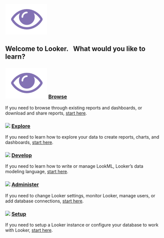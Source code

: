 ![](https://github.com/claytonlooker/demo_content/blob/master/Eye.png?raw=true)

## Welcome to Looker.&nbsp;&nbsp;&nbsp;What would you like to learn?

### ![](https://github.com/claytonlooker/demo_content/blob/master/Eye.png?raw=true)  [Browse](https://looker.com/docs/sharing-and-publishing)
If you need to browse through existing reports and dashboards, or download and share reports, [start here](https://looker.com/docs/sharing-and-publishing).

### ![](https://wwwstatic.lookercdn.com/customers/icons/data.png) [Explore](https://looker.com/docs/exploring-data)
If you need to learn how to explore your data to create reports, charts, and dashboards, [start here](https://looker.com/docs/exploring-data).

### ![](https://wwwstatic.lookercdn.com/customers/icons/dashboard.png) [Develop](https://looker.com/docs/data-modeling)
If you need to learn how to write or manage LookML, Looker’s data modeling language, [start here](https://looker.com/docs/data-modeling).

### ![](https://wwwstatic.lookercdn.com/customers/icons/1000.png) [Administer](https://looker.com/docs/admin_options)
If you need to change Looker settings, monitor Looker, manage users, or add database connections, [start here](https://looker.com/docs/admin_options).

### ![](https://wwwstatic.lookercdn.com/customers/icons/gear.png) [Setup](https://looker.com/docs/setup-and-management)
If you need to setup a Looker instance or configure your database to work with Looker, [start here](https://looker.com/docs/setup-and-management).

